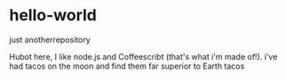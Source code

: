# hello-world
just anotherrepository

Hubot here, I like node.js and Coffeescribt (that's what i'm made of!).
i've had tacos on the moon and find them far superior to Earth tacos
